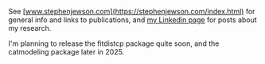 See [www.stephenjewson.com](https://stephenjewson.com/index.html) for general info and links to publications, and [my Linkedin page](https://www.linkedin.com/in/steve-jewson-phd-052bb417/) for posts about my research.

I'm planning to release the fitdistcp package quite soon, and the catmodeling package later in 2025.
